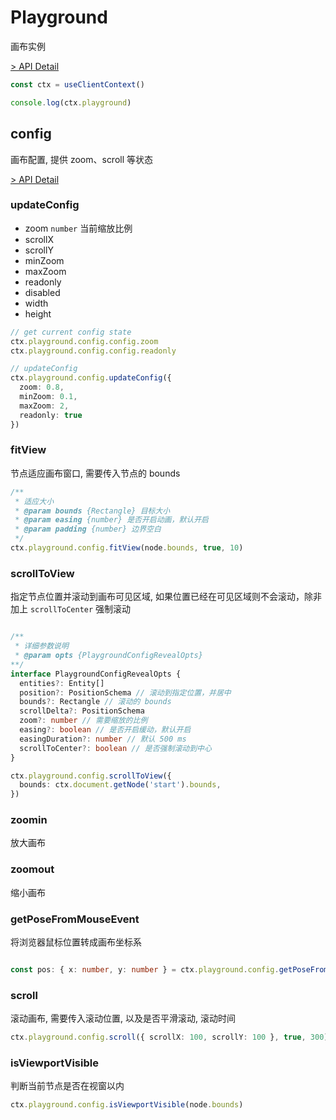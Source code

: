 # Playground

画布实例

[> API Detail](https://flowgram.ai/auto-docs/core/classes/Playground.html)

```ts pure
const ctx = useClientContext()

console.log(ctx.playground)

```

## config

画布配置, 提供 zoom、scroll 等状态

[> API Detail](https://flowgram.ai/auto-docs/core/classes/PlaygroundConfigEntity.html)

### updateConfig

* zoom `number` 当前缩放比例
* scrollX
* scrollY
* minZoom
* maxZoom
* readonly
* disabled
* width
* height

```ts pure
// get current config state
ctx.playground.config.config.zoom
ctx.playground.config.config.readonly

// updateConfig
ctx.playground.config.updateConfig({
  zoom: 0.8,
  minZoom: 0.1,
  maxZoom: 2,
  readonly: true
})
```

### fitView

节点适应画布窗口, 需要传入节点的 bounds

```ts pure
/**
 * 适应大小
 * @param bounds {Rectangle} 目标大小
 * @param easing {number} 是否开启动画，默认开启
 * @param padding {number} 边界空白
 */
ctx.playground.config.fitView(node.bounds, true, 10)
```

### scrollToView

指定节点位置并滚动到画布可见区域, 如果位置已经在可见区域则不会滚动，除非加上 `scrollToCenter` 强制滚动

```ts pure

/**
 * 详细参数说明
 * @param opts {PlaygroundConfigRevealOpts}
**/
interface PlaygroundConfigRevealOpts {
  entities?: Entity[]
  position?: PositionSchema // 滚动到指定位置，并居中
  bounds?: Rectangle // 滚动的 bounds
  scrollDelta?: PositionSchema
  zoom?: number // 需要缩放的比例
  easing?: boolean // 是否开启缓动，默认开启
  easingDuration?: number // 默认 500 ms
  scrollToCenter?: boolean // 是否强制滚动到中心
}

ctx.playground.config.scrollToView({
  bounds: ctx.document.getNode('start').bounds,
})
```

### zoomin

放大画布

### zoomout

缩小画布

### getPoseFromMouseEvent

将浏览器鼠标位置转成画布坐标系

```ts pure

const pos: { x: number, y: number } = ctx.playground.config.getPoseFromMouseEvent(domMouseEvent)

```

### scroll

滚动画布, 需要传入滚动位置, 以及是否平滑滚动, 滚动时间

```ts pure
ctx.playground.config.scroll({ scrollX: 100, scrollY: 100 }, true, 300)
```

### isViewportVisible

判断当前节点是否在视窗以内

```ts pure
ctx.playground.config.isViewportVisible(node.bounds)
```
